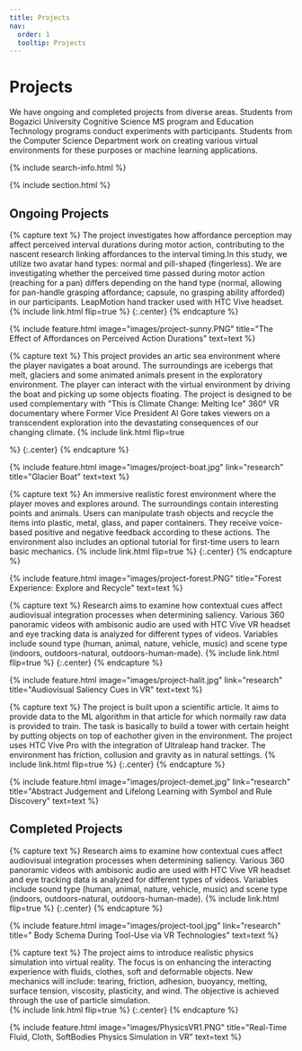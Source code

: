 ```yaml
---
title: Projects
nav:
  order: 1
  tooltip: Projects
---
```


# <i class="fas fa-microscope"></i>Projects
We have ongoing and completed projects from diverse areas. Students from Bogazici University Cognitive Science MS program and Education Technology programs conduct experiments with participants. Students from the Computer Science Department work on creating various virtual environments for these purposes or machine learning applications.

{% include search-info.html %}

{% include section.html %}

## Ongoing Projects

{% capture text %}
The project investigates how affordance perception may affect perceived interval durations during motor action, contributing to the nascent research linking affordances to the interval timing.In this study, we utilize two avatar hand types: normal and pill-shaped (fingerless). We are investigating whether the perceived time passed during motor action (reaching for a pan) differs depending on the hand type (normal, allowing for pan-handle grasping affordance; capsule, no grasping ability afforded) in our participants. LeapMotion hand tracker used with HTC Vive headset.     
{%
  include link.html
  flip=true
%}
{:.center}
{% endcapture %}

{%
  include feature.html
  image="images/project-sunny.PNG"
  title="The Effect of Affordances on Perceived Action Durations"
  text=text
%}


{% capture text %}
This project provides an artic sea environment where the player navigates a boat around. The surroundings are icebergs that melt, glaciers and some animated animals present in the exploratory environment. The player can interact with the virtual environment by driving the boat and picking up some objects floating. The project is designed to be used complementary with "This is Climate Change: Melting Ice" 360° VR documentary where Former Vice President Al Gore takes viewers on a transcendent exploration into the devastating consequences of our changing climate.
{%
  include link.html
  flip=true
  
%}
{:.center}
{% endcapture %}

{%
  include feature.html
  image="images/project-boat.jpg"
  link="research"
  title="Glacier Boat"
  text=text
%}

{% capture text %}
An immersive realistic forest environment where the player moves and explores around. The surroundings contain interesting points and animals. Users can manipulate trash objects and recycle the items into plastic, metal, glass, and paper containers. They receive voice-based positive and negative feedback according to these actions. The environment also includes an optional tutorial for first-time users to learn basic mechanics.
{%
  include link.html
  flip=true
%}
{:.center}
{% endcapture %}

{%
  include feature.html
  image="images/project-forest.PNG"
  title="Forest Experience: Explore and Recycle"
  text=text
%}

{% capture text %}
Research aims to examine how contextual cues affect audiovisual integration processes when determining saliency. Various 360 panoramic videos with ambisonic audio are used with HTC Vive VR headset and eye tracking data is analyzed for different types of videos. Variables include sound type (human, animal, nature, vehicle, music) and scene type (indoors, outdoors-natural, outdoors-human-made).
{%
  include link.html
  flip=true
%}
{:.center}
{% endcapture %}

{%
  include feature.html
  image="images/project-halit.jpg"
  link="research"
  title="Audiovisual Saliency Cues in VR"
  text=text
%}

{% capture text %} The project is built upon a scientific article. It aims to provide data to the ML algorithm in that article for which normally raw data is provided to train. The task is basically to build a tower with certain height by putting objects on top of eachother given in the environment. The project uses HTC Vive Pro with the integration of Ultraleap hand tracker. The environment has friction, collusion and gravity as in natural settings. {% include link.html flip=true %} {:.center} {% endcapture %}

{% 
   include feature.html 
   image="images/project-demet.jpg" 
   link="research" 
   title="Abstract Judgement and Lifelong Learning with Symbol and Rule Discovery" 
   text=text 
%}

## Completed Projects


{% capture text %}
Research aims to examine how contextual cues affect audiovisual integration processes when determining saliency. Various 360 panoramic videos with ambisonic audio are used with HTC Vive VR headset and eye tracking data is analyzed for different types of videos. Variables include sound type (human, animal, nature, vehicle, music) and scene type (indoors, outdoors-natural, outdoors-human-made).
{%
  include link.html
  flip=true
%}
{:.center}
{% endcapture %}

{%
  include feature.html
  image="images/project-tool.jpg"
  link="research"
  title=" Body Schema During Tool-Use via VR Technologies"
  text=text
%}

{% capture text %}
The project aims to introduce realistic physics simulation into virtual reality. The focus is on enhancing the interacting experience with fluids, clothes, soft and deformable objects. New mechanics will include: tearing, friction, adhesion, buoyancy, melting, surface tension, viscosity, plasticity, and wind. The objective is achieved through the use of particle simulation.    
{%
  include link.html
  flip=true
%}
{:.center}
{% endcapture %}

{%
  include feature.html
  image="images/PhysicsVR1.PNG" 
  title="Real-Time Fluid, Cloth, SoftBodies Physics Simulation in VR"
  text=text
%}

